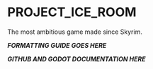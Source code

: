 # PROJECT_ICE_ROOM
The most ambitious game made since Skyrim.



_________FORMATTING GUIDE GOES HERE_________



_________GITHUB AND GODOT DOCUMENTATION HERE_________


